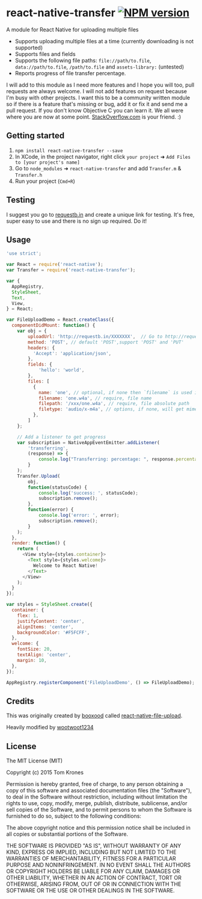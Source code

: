 # react-native-transfer  [![NPM version](https://img.shields.io/npm/v/react-native-transfer.svg?style=flat-square)](https://www.npmjs.com/package/react-native-transfer)

A module for React Native for uploading multiple files

* Supports uploading multiple files at a time (currently downloading is not supported)
* Supports files and fields
* Supports the following file paths: `file://path/to.file`, `data://path/to.file`, `/path/to.file` and `assets-library:` (untested)
* Reports progress of file transfer percentage.

I will add to this module as I need more features and I hope you will too, pull requests are always welcome.  I will not add features on request because I'm busy with other projects.  I want this to be a community written module so if there is a feature that's missing or bug, add it or fix it and send me a pull request.  If you don't know Objective C you can learn it.  We all were where you are now at some point.  [StackOverflow.com](http://stackoverflow.com/) is your friend.  :)

## Getting started

1. `npm install react-native-transfer --save`
2. In XCode, in the project navigator, right click `your project` ➜ `Add Files to [your project's name]`
3. Go to `node_modules` ➜ `react-native-transfer` and add `Transfer.m` & `Transfer.h`
4. Run your project (`Cmd+R`)

## Testing

I suggest you go to [requestb.in](http://requestb.in/) and create a unique link for testing.  It's free, super easy to use and there is no sign up required.  Do it!

## Usage

```javascript
'use strict';

var React = require('react-native');
var Transfer = require('react-native-transfer');

var {
  AppRegistry,
  StyleSheet,
  Text,
  View,
} = React;

var FileUploadDemo = React.createClass({
  componentDidMount: function() {
    var obj = {
        uploadUrl: 'http://requestb.in/XXXXXXX',  // Go to http://requestb.in/ and create your own link for testing
        method: 'POST', // default 'POST',support 'POST' and 'PUT'
        headers: {
          'Accept': 'application/json',
        },
        fields: {
            'hello': 'world',
        },
        files: [
          {
            name: 'one', // optional, if none then `filename` is used instead
            filename: 'one.w4a', // require, file name
            filepath: '/xxx/one.w4a', // require, file absolute path
            filetype: 'audio/x-m4a', // options, if none, will get mimetype from `filepath` extension
          },
        ]
    };

    // Add a listener to get progress
    var subscription = NativeAppEventEmitter.addListener(
        'transferring',
        (response) => {
            console.log("Transferring: percentage: ", response.percentage);
        }
    );
    Transfer.Upload(
        obj,
        function(statusCode) {
            console.log('success: ', statusCode);
            subscription.remove();
        },
        function(error) {
            console.log('error: ', error);
            subscription.remove();
        }
    );
  },
  render: function() {
    return (
      <View style={styles.container}>
        <Text style={styles.welcome}>
          Welcome to React Native!
        </Text>
      </View>
    );
  }
});

var styles = StyleSheet.create({
  container: {
    flex: 1,
    justifyContent: 'center',
    alignItems: 'center',
    backgroundColor: '#F5FCFF',
  },
  welcome: {
    fontSize: 20,
    textAlign: 'center',
    margin: 10,
  },
});

AppRegistry.registerComponent('FileUploadDemo', () => FileUploadDemo);
```

## Credits

This was originally created by [booxood](https://github.com/booxood) called [react-native-file-upload](https://github.com/booxood/react-native-file-upload).

Heavily modified by [wootwoot1234](https://github.com/wootwoot1234)

## License

The MIT License (MIT)

Copyright (c) 2015 Tom Krones

Permission is hereby granted, free of charge, to any person obtaining a copy
of this software and associated documentation files (the "Software"), to deal
in the Software without restriction, including without limitation the rights
to use, copy, modify, merge, publish, distribute, sublicense, and/or sell
copies of the Software, and to permit persons to whom the Software is
furnished to do so, subject to the following conditions:

The above copyright notice and this permission notice shall be included in
all copies or substantial portions of the Software.

THE SOFTWARE IS PROVIDED "AS IS", WITHOUT WARRANTY OF ANY KIND, EXPRESS OR
IMPLIED, INCLUDING BUT NOT LIMITED TO THE WARRANTIES OF MERCHANTABILITY,
FITNESS FOR A PARTICULAR PURPOSE AND NONINFRINGEMENT. IN NO EVENT SHALL THE
AUTHORS OR COPYRIGHT HOLDERS BE LIABLE FOR ANY CLAIM, DAMAGES OR OTHER
LIABILITY, WHETHER IN AN ACTION OF CONTRACT, TORT OR OTHERWISE, ARISING FROM,
OUT OF OR IN CONNECTION WITH THE SOFTWARE OR THE USE OR OTHER DEALINGS IN
THE SOFTWARE.
